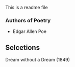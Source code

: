 This is a readme file

### Authors of Poetry

* Edgar Allen Poe

## Selcetions

Dream without a Dream (1849)
